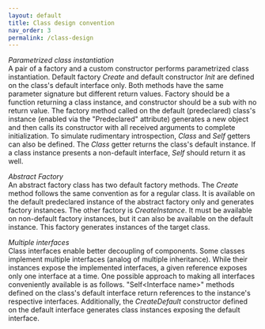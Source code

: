 ```yaml
---
layout: default
title: Class design convention
nav_order: 3
permalink: /class-design
---
```


*Parametrized class instantiation*  
A pair of a factory and a custom constructor performs parametrized class instantiation. Default factory *Create* and default constructor *Init* are defined on the class's default interface only. Both methods have the same parameter signature but different return values. Factory should be a function returning a class instance, and constructor should be a sub with no return value. The factory method called on the default (predeclared) class's instance (enabled via the "Predeclared" attribute) generates a new object and then calls its constructor with all received arguments to complete initialization. To simulate rudimentary introspection, *Class* and *Self* getters can also be defined. The *Class* getter returns the class's default instance. If a class instance presents a non-default interface, *Self* should return it as well.

*Abstract Factory*  
An abstract factory class has two default factory methods. The *Create* method follows the same convention as for a regular class. It is available on the default predeclared instance of the abstract factory only and generates factory instances. The other factory is *CreateInstance*. It must be available on non-default factory instances, but it can also be available on the default instance. This factory generates instances of the target class.

*Multiple interfaces*  
Class interfaces enable better decoupling of components. Some classes implement multiple interfaces (analog of multiple inheritance). While their instances expose the implemented interfaces, a given reference exposes only one interface at a time. One possible approach to making all interfaces conveniently available is as follows. "Self\<Interface name\>" methods defined on the class's default interface return references to the instance's respective interfaces. Additionally, the *CreateDefault* constructor defined on the default interface generates class instances exposing the default interface.